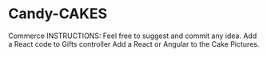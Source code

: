 # Candy-CAKES
Commerce
INSTRUCTIONS:
Feel free to suggest and commit any idea.
Add a React code to Gifts controller
Add a React or Angular to the Cake Pictures.

